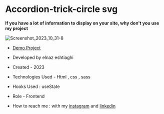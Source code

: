 # Accordion-trick-circle svg
**If you have a lot of information to display on your site, why don't you use my project**

![Screenshot_2023_10_31-8](https://github.com/elnaz-eshtiaghi/circle-svg/assets/146030206/4d37bc57-0be8-4590-a05d-74ea53f71a3e)
- [Demo Project]( https://elnaz-eshtiaghi.github.io/circle-svg/)

- Developed by elnaz eshtiaghi

- Created - 2023

- Technologies Used - Html , css , sass

- Hooks Used : useState 

- Role - Frontend

- How to reach me : with my [instagram](https://www.instagram.com/elnaz_eshtiaghi) and [linkedin](https://www.linkedin.com/in/elnaz-eshtiaghi-936832290/)
